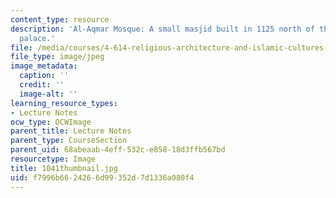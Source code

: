```yaml
---
content_type: resource
description: 'Al-Aqmar Mosque: A small masjid built in 1125 north of the caliphal
  palace.'
file: /media/courses/4-614-religious-architecture-and-islamic-cultures-fall-2002/f7996b6624266d99352d7d1336a080f4_1041thumbnail.jpg
file_type: image/jpeg
image_metadata:
  caption: ''
  credit: ''
  image-alt: ''
learning_resource_types:
- Lecture Notes
ocw_type: OCWImage
parent_title: Lecture Notes
parent_type: CourseSection
parent_uid: 68abeaab-4eff-532c-e858-18d3ffb567bd
resourcetype: Image
title: 1041thumbnail.jpg
uid: f7996b66-2426-6d99-352d-7d1336a080f4
---
```

